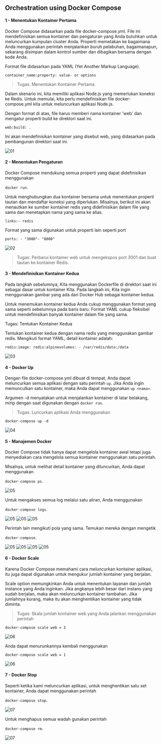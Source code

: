 ## Orchestration using Docker Compose

#### 1 -  Menentukan Kontainer Pertama

Docker Compose didasarkan pada file docker-compose.yml. File ini mendefinisikan semua kontainer dan pengaturan yang Anda butuhkan untuk meluncurkan kumpulan cluster Anda. Properti memetakan ke bagaimana Anda menggunakan perintah menjalankan buruh pelabuhan, bagaimanapun, sekarang disimpan dalam kontrol sumber dan dibagikan bersama dengan kode Anda.

Format file didasarkan pada YAML (Yet Another Markup Language).

 ```container_name:property: value- or options```

>Tugas: Menentukan Kontainer Pertama

Dalam skenario ini, kita memiliki aplikasi Node.js yang memerlukan koneksi ke Redis. Untuk memulai, kita perlu mendefinisikan file docker-compose.yml kita untuk meluncurkan aplikasi Node.js.

Dengan format di atas, file harus memberi nama kontainer 'web' dan mengatur properti build ke direktori saat ini. 

 ```web:build: .```

Ini akan mendefinisikan kontainer yang disebut web, yang didasarkan pada pembangunan direktori saat ini.

![01](images/README.01.jpg)


#### 2 - Menentukan Pengaturan

Docker Compose mendukung semua properti yang dapat didefinisikan menggunakan

 ```docker run```.

Untuk menghubungkan dua kontainer bersama untuk menentukan properti tautan dan mendaftar koneksi yang diperlukan. Misalnya, berikut ini akan menautkan ke sumber kontainer redis yang didefinisikan dalam file yang sama dan menetapkan nama yang sama ke alias.

```links:- redis```

Format yang sama digunakan untuk properti lain seperti port

```ports: - "3000"- "8000"```

![02](images/README.02.jpg)

>Tugas: Perbarui kontainer web  untuk mengekspos port 3001 dan buat tautan ke kontainer Redis.

####  3 -  Mendefinisikan Kontainer Kedua

Pada langkah sebelumnya, Kita menggunakan Dockerfile di direktori saat ini sebagai dasar untuk kontainer Kita. Pada langkah ini, Kita ingin menggunakan gambar yang ada dari Docker Hub sebagai kontainer kedua.

Untuk menemukan kontainer kedua Anda cukup menggunakan format yang sama seperti sebelumnya pada baris baru. Format YAML cukup fleksibel untuk mendefinisikan banyak kontainer dalam file yang sama.

Tugas: Tentukan Kontainer Kedua

Tentukan kontainer kedua dengan nama redis yang menggunakan gambar redis. Mengikuti format YAML, detail kontainer adalah:

```redis:image: redis:alpinevolumes: - /var/redis/data:/data```

![03](images/README.03.jpg)


####  4 -  Docker Up

Dengan file docker-compose.yml dibuat di tempat, Anda dapat meluncurkan semua aplikasi dengan satu perintah ```up```. Jika Anda ingin memunculkan satu kontainer, maka Anda dapat menggunakan ```up <nama>```.

Argumen -d menyatakan untuk menjalankan kontainer di latar belakang, mirip dengan saat digunakan dengan ```docker run```.

>Tugas: Luncurkan aplikasi Anda menggunakan 

```docker-compose up -d```

![04](images/README.04.jpg)


####  5 -  Manajemen Docker

Docker Compose tidak hanya dapat mengelola kontainer awal tetapi juga menyediakan cara mengelola semua kontainer menggunakan satu perintah.

Misalnya, untuk melihat detail kontainer yang diluncurkan, Anda dapat menggunakan 

```docker-compose ps```.

![05](images/README.05.1.jpg)

Untuk mengakses semua log melalui satu aliran, Anda menggunakan 

```docker-compose logs```.

![05](images/README.05.2.jpg)
![05](images/README.05.3.jpg)
![05](images/README.05.4.jpg)

Perintah lain mengikuti pola yang sama. Temukan mereka dengan mengetik 

```docker-compose```.

![05](images/README.05.5.jpg)
![05](images/README.05.6.jpg)
![05](images/README.05.7.jpg)
![05](images/README.05.8.jpg)


####  6 -  Docker Scale

Karena Docker Compose memahami cara meluncurkan kontainer aplikasi, itu juga dapat digunakan untuk mengukur jumlah kontainer yang berjalan.

Scale option memungkinkan Anda untuk menentukan layanan dan jumlah instance yang Anda inginkan. Jika angkanya lebih besar dari instans yang sudah berjalan, maka akan meluncurkan kontainer tambahan. Jika jumlahnya kurang, maka itu akan menghentikan kontainer yang tidak diminta.

>Tugas: Skala jumlah kontainer web yang Anda jalankan menggunakan perintah 

```docker-compose scale web = 3```

![06](images/README.06.jpg)

Anda dapat menurunkannya kembali menggunakan 

```docker-compose scale web = 1```

![06](images/README.06.1.jpg)


####  7 -  Docker Stop

Seperti ketika kami meluncurkan aplikasi, untuk menghentikan satu set kontainer, Anda dapat menggunakan perintah 

```docker-compose stop```.

![07](images/README.07.jpg)

Untuk menghapus semua wadah gunakan perintah 

```docker-compose rm```.

![07](images/README.07.1.jpg)